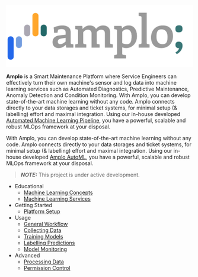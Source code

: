 ![](.gitbook/assets/Logo.png)


**Amplo** is a Smart Maintenance Platform where Service Engineers can effectively turn their own machine's sensor and 
log data into machine learning services such as Automated Diagnostics, Predictive Maintenance, Anomaly Detection and Condition Monitoring.
With Amplo, you can develop state-of-the-art machine learning without any code.
Amplo connects directly to your data storages and ticket systems, for
minimal setup (& labelling) effort and maximal integration. Using our in-house
developed [Automated Machine Learning Pipeline](https://en.wikipedia.org/wiki/Automated_machine_learning),
you have a powerful, scalable and robust MLOps framework at your disposal.

With Amplo, you can develop state-of-the-art machine learning without any code. Amplo connects directly to your data 
storages and ticket systems, for minimal setup (& labelling) effort and maximal integration. Using our in-house 
developed [Amplo AutoML](https://en.wikipedia.org/wiki/Automated_machine_learning), you have a powerful, scalable and 
robust MLOps framework at your disposal.

> _**NOTE:**_ This project is under active development.


* Educational
  * [Machine Learning Concepts](Educational/Concepts.md)
  * [Machine Learning Services](Educational/Services.md)
* Getting Started 
  * [Platform Setup](Getting_Started/Setup.md)
* Usage
  * [General Workflow](Usage/Workflow.md) 
  * [Collecting Data](Usage/Data.md)
  * [Training Models](Usage/Training.md)
  * [Labelling Predictions](Usage/Labelling.md)
  * [Model Monitoring](Usage/Monitoring.md)
* Advanced
  * [Processing Data](Advanced/Preprocessor.md)
  * [Permission Control](Advanced/Permissions.md)
